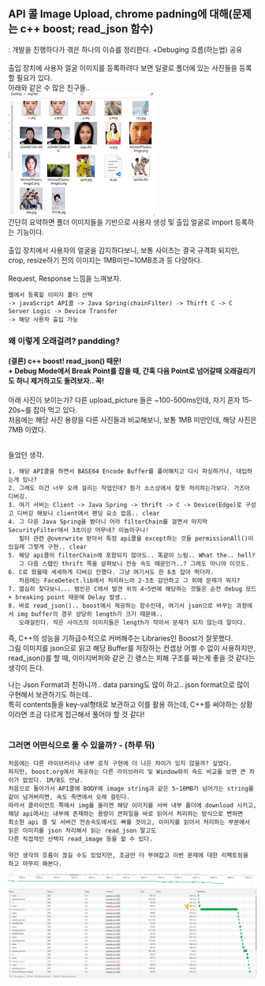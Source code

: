 ## API 콜 Image Upload, chrome padning에 대해(문제는 c++ boost; read_json 함수) 

: 개발을 진행하다가 겪은 하나의 이슈를 정리한다. +Debuging 흐름(하는법) 공유<br><br>
출입 장치에 사용자 얼굴 이미지를 등록하려다 보면 일괄로 폴더에 있는 사진들을 등록할 필요가 있다. <br>
아래와 같은 수 많은 친구들..<br>
![img.png](../img/image_upload_2.png)
<br>
간단히 요약하면 폴더 이미지들을 기반으로 사용자 생성 및 출입 얼굴로 import 등록하는 기능이다. <br><br>
출입 장치에서 사용자의 얼굴을 감지하다보니, 보통 사이즈는 결국 규격화 되지만, <br>
crop, resize하기 전의 이미지는 1MB미만~10MB초과 등 다양하다. <br><br>
Request, Response 느낌을 느껴보자.

    웹에서 등록할 이미지 폴더 선택
    -> javaScript API콜 -> Java Spring(chainFilter) -> Thirft C -> C Server Logic -> Device Transfer
    -> 해당 사용자 출입 가능


### 왜 이렇게 오래걸려? pandding?
#### (결론) c++ boost! read_json() 때문! <br> + Debug Mode에서 Break Point를 잡을 때, 간혹 다음 Point로 넘어갈때 오래걸리기도 하니 제거하고도 돌려보자.. 꼭!
아래 사진이 보이는가? 다른 upload_picture 들은 ~100-500ms인데, 자기 혼자 15-20s~를 잡아 먹고 있다. <br>
처음에는 해당 사진 용량을 다른 사진들과 비교해보니, 보통 1MB 미만인데, 해당 사진은 7MB 이였다. <br><br>

들었던 생각.

    1. 해당 API콜을 하면서 BASE64 Encode Buffer를 풀어해치고 다시 파싱하거나, 대입하는게 있나?
    2. 그래도 이건 너무 오래 걸리는 작업인데? 뭔가 소스상에서 잘못 처리하는가보다. 가즈아 디버깅.
    3. 여기 서버는 Client -> Java Spring -> thrift -> C -> Device(Edge)로 구성고 디버깅 해보니 client에서 팬딩 요소 없음.. clear
    4. 그 다음 Java Spring을 봤더니 어라 filterChain를 걸면서 마지막 SecurityFilter에서 3초이상 머무네? 이놈이구나!
       필터 관련 @overwrite 받아서 특정 api콜을 except하는 것들 permissionAll()이 있길래 그렇게 구현.. clear
    5. 해당 api콜이 filterChain에 포함되지 않아도.. 똑같이 느림.. What the.. hell?
       그 다음 스탭인 thrift 쪽을 살펴보니 전송 속도 때문인가..? 그래도 아니야 이것도.
    6. C로 왔을때 세세하게 디버깅 안했다. 그냥 여기서도 한 6초 잡아 먹더라.
       처음에는 FaceDetect.lib에서 처리하느라 2-3초 감안하고 그 외에 문제가 뭐지?
    7. 열심히 찾다보니... 범인은 C에서 발견 위의 4~5번에 해당하는 것들은 순전 debug 모드 + breaking point 때문에 Delay 발생..
    8. 바로 read_json().. boost에서 제공하는 함수인데, 여기서 json으로 바꾸는 과정에서 img buffer의 경우 상당히 length가 크기 때문에.. 
       오래걸린다. 작은 사이즈의 이미지들은 length가 작아서 문제가 되지 않는데 말이다.

즉, C++의 성능을 기하급수적으로 커버해주는 Libraries인 Boost가 잘못했다. <br>
그림 이미지를 json으로 읽고 해당 Buffer를 저장하는 컨셉상 어쩔 수 없이 사용하지만, <br> 
read_json()를 할 때, 이미지버퍼와 같은 긴 랭스는 피해 구조를 짜는게 좋을 것 같다는 생각이 든다. <br>

나는 Json Format과 친하니까.. data parsing도 많이 하고.. json format으로 많이 구현해서 보관하기도 하는데.. <br>
특히 contents들을 key-val형태로 보관하고 이를 활용 하는데, C++를 써야하는 상황이라면 조금 다르게 접근해서 풀어야 할 것 같다!<br><br>

### 그러면 어떤식으로 풀 수 있을까? - (하루 뒤)
    처음에는 다른 라이브러리나 내부 로직 구현에 더 나은 차이가 있지 않을까? 싶었다.
    하지만, boost.org에서 제공하는 다른 라이브러리 및 Window와의 속도 비교를 보면 큰 차이가 없었다. 1M/B도 안남.
    처음으로 돌아가서 API콜에 BODY에 image string과 같은 5~10MB가 넘어가는 string를 같이 넘겨버리면, 속도 측면에서 오래 걸린다.
    따라서 클라이언트 쪽에서 img를 올리면 해당 이미지를 서버 내부 폴더에 download 시키고,
    해당 api에서는 내부에 존재하는 용량이 큰파일을 바로 읽어서 처리하는 방식으로 변하면 
    최소한 api 콜 및 서버간 전송속도에서도 빠를 것이고, 이미지를 읽어서 처리하는 부분에서 읽은 이미지를 json 처리해서 읽는 read_json 말고도
    다른 직접적인 선택지 read_image 등을 할 수 있다.

    약간 생각의 흐름이 끊길 수도 있었지만, 조금만 더 부여잡고 이번 문제에 대한 리팩토링을 하고 마무리 해본다.


![img.png](../img/image_upload_1.png)
<br><br>